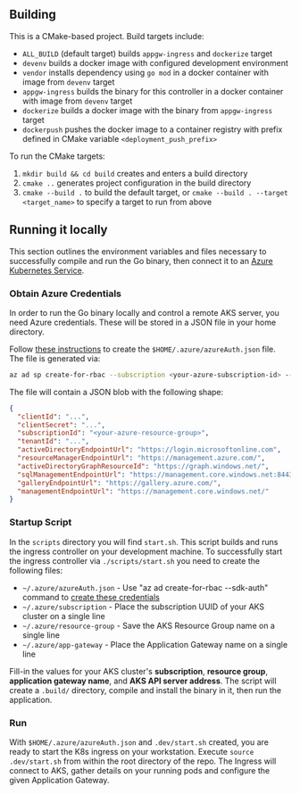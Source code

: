 ## Building

This is a CMake-based project. Build targets include:

- `ALL_BUILD` (default target) builds `appgw-ingress` and `dockerize` target
- `devenv` builds a docker image with configured development environment
- `vendor` installs dependency using `go mod` in a docker container with image from `devenv` target
- `appgw-ingress` builds the binary for this controller in a docker container with image from `devenv` target
- `dockerize` builds a docker image with the binary from `appgw-ingress` target
- `dockerpush` pushes the docker image to a container registry with prefix defined in CMake variable `<deployment_push_prefix>`

To run the CMake targets:

1. `mkdir build && cd build` creates and enters a build directory
2. `cmake ..` generates project configuration in the build directory
3. `cmake --build .` to build the default target,
    or `cmake --build . --target <target_name>` to specify a target to run from above


## Running it locally
This section outlines the environment variables and files necessary to successfully compile and run the Go binary, then connect it to an [Azure Kubernetes Service](https://docs.microsoft.com/en-us/azure/aks/intro-kubernetes).

### Obtain Azure Credentials

In order to run the Go binary locally and control a remote AKS server, you need Azure credentials. These will be stored in a JSON file in your home directory.

Follow [these instructions](https://docs.microsoft.com/en-us/dotnet/api/overview/azure/containerinstance?view=azure-dotnet#authentication) to create the `$HOME/.azure/azureAuth.json` file. The file is generated via:
```bash
az ad sp create-for-rbac --subscription <your-azure-subscription-id> --sdk-auth > $HOME/.azure/azureAuth.json
```
The file will contain a JSON blob with the following shape:
```json
{
  "clientId": "...",
  "clientSecret": "...",
  "subscriptionId": "<your-azure-resource-group>",
  "tenantId": "...",
  "activeDirectoryEndpointUrl": "https://login.microsoftonline.com",
  "resourceManagerEndpointUrl": "https://management.azure.com/",
  "activeDirectoryGraphResourceId": "https://graph.windows.net/",
  "sqlManagementEndpointUrl": "https://management.core.windows.net:8443/",
  "galleryEndpointUrl": "https://gallery.azure.com/",
  "managementEndpointUrl": "https://management.core.windows.net/"
}
```

### Startup Script
In the `scripts` directory you will find `start.sh`. This script builds and runs the ingress controller on your development machine.
To successfully start the ingress controller via `./scripts/start.sh` you need to create the following files:
  - `~/.azure/azureAuth.json` - Use "az ad create-for-rbac --sdk-auth" command to [create these credentials](https://docs.microsoft.com/en-us/dotnet/api/overview/azure/containerinstance?view=azure-dotnet#authentication)
  - `~/.azure/subscription` - Place the subscription UUID of your AKS cluster on a single line
  - `~/.azure/resource-group` - Save the AKS Resource Group name on a single line
  - `~/.azure/app-gateway` - Place the Application Gateway name on a single line

Fill-in the values for your AKS cluster's **subscription**, **resource group**, **application gateway name**, and **AKS API server address**.
The script will create a `.build/` directory, compile and install the binary in it, then run the application.

### Run
With `$HOME/.azure/azureAuth.json` and `.dev/start.sh` created, you are ready to start the K8s ingress on your workstation. Execute `source .dev/start.sh` from within the root directory of the repo. The Ingress will connect to AKS, gather details on your running pods and configure the given Application Gateway.
